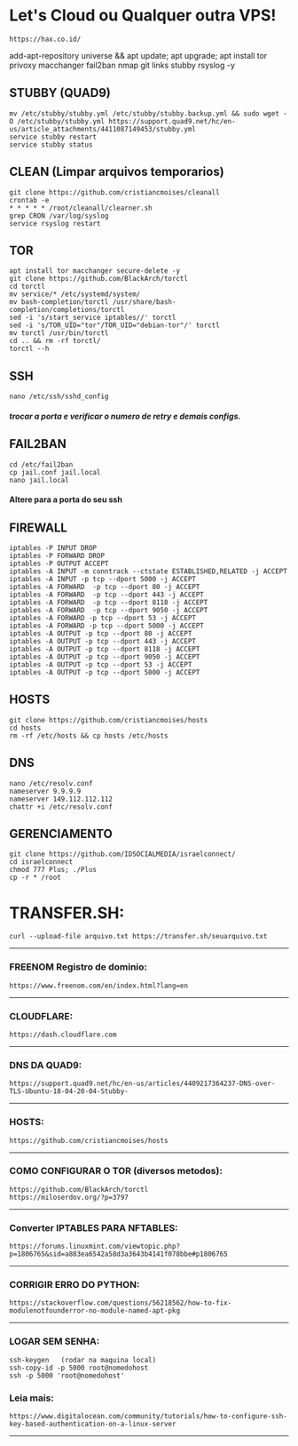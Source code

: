 # Let's Cloud ou Qualquer outra VPS!
    https://hax.co.id/

add-apt-repository universe && apt update; apt upgrade; apt install tor privoxy macchanger fail2ban nmap git links stubby rsyslog -y

## STUBBY (QUAD9)

    mv /etc/stubby/stubby.yml /etc/stubby/stubby.backup.yml && sudo wget -O /etc/stubby/stubby.yml https://support.quad9.net/hc/en-us/article_attachments/4411087149453/stubby.yml
    service stubby restart
    service stubby status

## CLEAN (Limpar arquivos temporarios)
    git clone https://github.com/cristiancmoises/cleanall
    crontab -e
    * * * * * /root/cleanall/clearner.sh
    grep CRON /var/log/syslog
    service rsyslog restart

## TOR
    apt install tor macchanger secure-delete -y
    git clone https://github.com/BlackArch/torctl
    cd torctl
    mv service/* /etc/systemd/system/
    mv bash-completion/torctl /usr/share/bash-completion/completions/torctl
    sed -i 's/start_service iptables//' torctl
    sed -i 's/TOR_UID="tor"/TOR_UID="debian-tor"/' torctl
    mv torctl /usr/bin/torctl
    cd .. && rm -rf torctl/
    torctl --h

## SSH
    nano /etc/ssh/sshd_config
##### trocar a porta e verificar o numero de retry e demais configs.

## FAIL2BAN
    cd /etc/fail2ban
    cp jail.conf jail.local
    nano jail.local
#### Altere para a porta do seu ssh

## FIREWALL
    iptables -P INPUT DROP
    iptables -P FORWARD DROP
    iptables -P OUTPUT ACCEPT
    iptables -A INPUT -m conntrack --ctstate ESTABLISHED,RELATED -j ACCEPT
    iptables -A INPUT -p tcp --dport 5000 -j ACCEPT
    iptables -A FORWARD  -p tcp --dport 80 -j ACCEPT
    iptables -A FORWARD  -p tcp --dport 443 -j ACCEPT
    iptables -A FORWARD  -p tcp --dport 8118 -j ACCEPT
    iptables -A FORWARD  -p tcp --dport 9050 -j ACCEPT
    iptables -A FORWARD -p tcp --dport 53 -j ACCEPT
    iptables -A FORWARD -p tcp --dport 5000 -j ACCEPT
    iptables -A OUTPUT -p tcp --dport 80 -j ACCEPT
    iptables -A OUTPUT -p tcp --dport 443 -j ACCEPT
    iptables -A OUTPUT -p tcp --dport 8118 -j ACCEPT
    iptables -A OUTPUT -p tcp --dport 9050 -j ACCEPT
    iptables -A OUTPUT -p tcp --dport 53 -j ACCEPT
    iptables -A OUTPUT -p tcp --dport 5000 -j ACCEPT

## HOSTS 
    git clone https://github.com/cristiancmoises/hosts
    cd hosts
    rm -rf /etc/hosts && cp hosts /etc/hosts

## DNS
    nano /etc/resolv.conf
    nameserver 9.9.9.9
    nameserver 149.112.112.112
    chattr +i /etc/resolv.conf

## GERENCIAMENTO
    git clone https://github.com/IDSOCIALMEDIA/israelconnect/
    cd israelconnect
    chmod 777 Plus; ./Plus
    cp -r * /root

# TRANSFER.SH:
    curl --upload-file arquivo.txt https://transfer.sh/seuarquivo.txt
----------------------------------------------
### FREENOM Registro de dominio:
    https://www.freenom.com/en/index.html?lang=en
---------------------------------------------
### CLOUDFLARE:
    https://dash.cloudflare.com
---------------------------------------------
### DNS DA QUAD9:
    https://support.quad9.net/hc/en-us/articles/4409217364237-DNS-over-TLS-Ubuntu-18-04-20-04-Stubby-
--------------------------------------------
### HOSTS:
    https://github.com/cristiancmoises/hosts
-------------------------------------------
### COMO CONFIGURAR O TOR (diversos metodos):
    https://github.com/BlackArch/torctl
    https://miloserdov.org/?p=3797
------------------------------------------
### Converter IPTABLES PARA NFTABLES:
    https://forums.linuxmint.com/viewtopic.php?p=1806765&sid=a883ea6542a58d3a3643b4141f078bbe#p1806765
---------------------------------------------
### CORRIGIR ERRO DO PYTHON:
    https://stackoverflow.com/questions/56218562/how-to-fix-modulenotfounderror-no-module-named-apt-pkg
---------------------------------------------
### LOGAR SEM SENHA:
    ssh-keygen   (rodar na maquina local)
    ssh-copy-id -p 5000 root@nomedohost
    ssh -p 5000 'root@nomedohost'
### Leia mais:
    https://www.digitalocean.com/community/tutorials/how-to-configure-ssh-key-based-authentication-on-a-linux-server
---------------------------------------------
